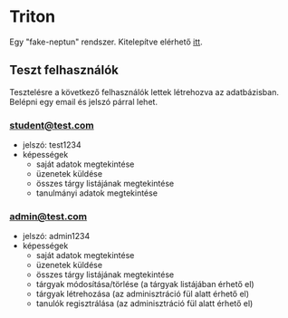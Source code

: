 # Triton
Egy "fake-neptun" rendszer. Kitelepítve elérhető [itt](https://etriton.web.app).

## Teszt felhasználók
Tesztelésre a következő felhasználók lettek létrehozva az adatbázisban. Belépni egy email és jelszó párral lehet.

### student@test.com
- jelszó: test1234
- képességek
  - saját adatok megtekintése
  - üzenetek küldése
  - összes tárgy listájának megtekintése
  - tanulmányi adatok megtekintése

### admin@test.com
- jelszó: admin1234
- képességek
  - saját adatok megtekintése
  - üzenetek küldése
  - összes tárgy listájának megtekintése
  - tárgyak módosítása/törlése (a tárgyak listájában érhető el)
  - tárgyak létrehozása (az adminisztráció fül alatt érhető el)
  - tanulók regisztrálása (az adminisztráció fül alatt érhető el)
